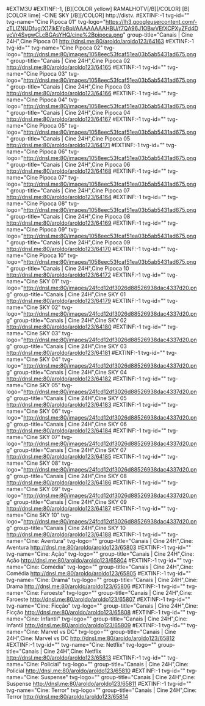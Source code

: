 
#EXTM3U #EXTINF:-1, [B][COLOR yellow] RAMALHOTV[/B][/COLOR] [B][COLOR lime] -CINE SKY [/B][/COLOR] http://distv.
#EXTINF:-1 tvg-id="" tvg-name="Cine Pipoca 01" tvg-logo="https://lh3.googleusercontent.com/-zTLIZNUDfug/X17IkEYpBpI/AAAAAAAAHBU/f7QA96J1OBwVEfXCPXyZFd4DycVr4SvgwCLcBGAsYHQ/cine%2Bpipoca.png" group-title="Canais | Cine 24H",Cine Pipoca 01
http://dnsl.me:80/aroldo/aroldo123/64163
#EXTINF:-1 tvg-id="" tvg-name="Cine Pipoca 02" tvg-logo="http://dnsl.me:80/images/1058eec53fcaf51ea03b5ab5431ad675.png" group-title="Canais | Cine 24H",Cine Pipoca 02
http://dnsl.me:80/aroldo/aroldo123/64165
#EXTINF:-1 tvg-id="" tvg-name="Cine Pipoca 03" tvg-logo="http://dnsl.me:80/images/1058eec53fcaf51ea03b5ab5431ad675.png" group-title="Canais | Cine 24H",Cine Pipoca 03
http://dnsl.me:80/aroldo/aroldo123/64166
#EXTINF:-1 tvg-id="" tvg-name="Cine Pipoca 04" tvg-logo="http://dnsl.me:80/images/1058eec53fcaf51ea03b5ab5431ad675.png" group-title="Canais | Cine 24H",Cine Pipoca 04
http://dnsl.me:80/aroldo/aroldo123/64167
#EXTINF:-1 tvg-id="" tvg-name="Cine Pipoca 05" tvg-logo="http://dnsl.me:80/images/1058eec53fcaf51ea03b5ab5431ad675.png" group-title="Canais | Cine 24H",Cine Pipoca 05
http://dnsl.me:80/aroldo/aroldo123/64171
#EXTINF:-1 tvg-id="" tvg-name="Cine Pipoca 06" tvg-logo="http://dnsl.me:80/images/1058eec53fcaf51ea03b5ab5431ad675.png" group-title="Canais | Cine 24H",Cine Pipoca 06
http://dnsl.me:80/aroldo/aroldo123/64168
#EXTINF:-1 tvg-id="" tvg-name="Cine Pipoca 07" tvg-logo="http://dnsl.me:80/images/1058eec53fcaf51ea03b5ab5431ad675.png" group-title="Canais | Cine 24H",Cine Pipoca 07
http://dnsl.me:80/aroldo/aroldo123/64164
#EXTINF:-1 tvg-id="" tvg-name="Cine Pipoca 08" tvg-logo="http://dnsl.me:80/images/1058eec53fcaf51ea03b5ab5431ad675.png" group-title="Canais | Cine 24H",Cine Pipoca 08
http://dnsl.me:80/aroldo/aroldo123/64169
#EXTINF:-1 tvg-id="" tvg-name="Cine Pipoca 09" tvg-logo="http://dnsl.me:80/images/1058eec53fcaf51ea03b5ab5431ad675.png" group-title="Canais | Cine 24H",Cine Pipoca 09
http://dnsl.me:80/aroldo/aroldo123/64170
#EXTINF:-1 tvg-id="" tvg-name="Cine Pipoca 10" tvg-logo="http://dnsl.me:80/images/1058eec53fcaf51ea03b5ab5431ad675.png" group-title="Canais | Cine 24H",Cine Pipoca 10
http://dnsl.me:80/aroldo/aroldo123/64172
#EXTINF:-1 tvg-id="" tvg-name="Cine SKY 01" tvg-logo="http://dnsl.me:80/images/24fcd12df3026d88526938dac4337d20.png" group-title="Canais | Cine 24H",Cine SKY 01
http://dnsl.me:80/aroldo/aroldo123/64179
#EXTINF:-1 tvg-id="" tvg-name="Cine SKY 02" tvg-logo="http://dnsl.me:80/images/24fcd12df3026d88526938dac4337d20.png" group-title="Canais | Cine 24H",Cine SKY 02
http://dnsl.me:80/aroldo/aroldo123/64180
#EXTINF:-1 tvg-id="" tvg-name="Cine SKY 03" tvg-logo="http://dnsl.me:80/images/24fcd12df3026d88526938dac4337d20.png" group-title="Canais | Cine 24H",Cine SKY 03
http://dnsl.me:80/aroldo/aroldo123/64181
#EXTINF:-1 tvg-id="" tvg-name="Cine SKY 04" tvg-logo="http://dnsl.me:80/images/24fcd12df3026d88526938dac4337d20.png" group-title="Canais | Cine 24H",Cine SKY 04
http://dnsl.me:80/aroldo/aroldo123/64182
#EXTINF:-1 tvg-id="" tvg-name="Cine SKY 05" tvg-logo="http://dnsl.me:80/images/24fcd12df3026d88526938dac4337d20.png" group-title="Canais | Cine 24H",Cine SKY 05
http://dnsl.me:80/aroldo/aroldo123/64183
#EXTINF:-1 tvg-id="" tvg-name="Cine SKY 06" tvg-logo="http://dnsl.me:80/images/24fcd12df3026d88526938dac4337d20.png" group-title="Canais | Cine 24H",Cine SKY 06
http://dnsl.me:80/aroldo/aroldo123/64184
#EXTINF:-1 tvg-id="" tvg-name="Cine SKY 07" tvg-logo="http://dnsl.me:80/images/24fcd12df3026d88526938dac4337d20.png" group-title="Canais | Cine 24H",Cine SKY 07
http://dnsl.me:80/aroldo/aroldo123/64185
#EXTINF:-1 tvg-id="" tvg-name="Cine SKY 08" tvg-logo="http://dnsl.me:80/images/24fcd12df3026d88526938dac4337d20.png" group-title="Canais | Cine 24H",Cine SKY 08
http://dnsl.me:80/aroldo/aroldo123/64186
#EXTINF:-1 tvg-id="" tvg-name="Cine SKY 09" tvg-logo="http://dnsl.me:80/images/24fcd12df3026d88526938dac4337d20.png" group-title="Canais | Cine 24H",Cine SKY 09
http://dnsl.me:80/aroldo/aroldo123/64187
#EXTINF:-1 tvg-id="" tvg-name="Cine SKY 10" tvg-logo="http://dnsl.me:80/images/24fcd12df3026d88526938dac4337d20.png" group-title="Canais | Cine 24H",Cine SKY 10
http://dnsl.me:80/aroldo/aroldo123/64188
#EXTINF:-1 tvg-id="" tvg-name="Cine: Aventura" tvg-logo="" group-title="Canais | Cine 24H",Cine: Aventura
http://dnsl.me:80/aroldo/aroldo123/65803
#EXTINF:-1 tvg-id="" tvg-name="Cine: Ação" tvg-logo="" group-title="Canais | Cine 24H",Cine: Ação
http://dnsl.me:80/aroldo/aroldo123/65804
#EXTINF:-1 tvg-id="" tvg-name="Cine: Comédia" tvg-logo="" group-title="Canais | Cine 24H",Cine: Comédia
http://dnsl.me:80/aroldo/aroldo123/65805
#EXTINF:-1 tvg-id="" tvg-name="Cine: Drama" tvg-logo="" group-title="Canais | Cine 24H",Cine: Drama
http://dnsl.me:80/aroldo/aroldo123/65806
#EXTINF:-1 tvg-id="" tvg-name="Cine: Faroeste" tvg-logo="" group-title="Canais | Cine 24H",Cine: Faroeste
http://dnsl.me:80/aroldo/aroldo123/65807
#EXTINF:-1 tvg-id="" tvg-name="Cine: Ficção" tvg-logo="" group-title="Canais | Cine 24H",Cine: Ficção
http://dnsl.me:80/aroldo/aroldo123/65808
#EXTINF:-1 tvg-id="" tvg-name="Cine: Infantil" tvg-logo="" group-title="Canais | Cine 24H",Cine: Infantil
http://dnsl.me:80/aroldo/aroldo123/65809
#EXTINF:-1 tvg-id="" tvg-name="Cine: Marvel vs DC" tvg-logo="" group-title="Canais | Cine 24H",Cine: Marvel vs DC
http://dnsl.me:80/aroldo/aroldo123/65812
#EXTINF:-1 tvg-id="" tvg-name="Cine: Netflix" tvg-logo="" group-title="Canais | Cine 24H",Cine: Netflix
http://dnsl.me:80/aroldo/aroldo123/65813
#EXTINF:-1 tvg-id="" tvg-name="Cine: Policial" tvg-logo="" group-title="Canais | Cine 24H",Cine: Policial
http://dnsl.me:80/aroldo/aroldo123/65810
#EXTINF:-1 tvg-id="" tvg-name="Cine: Suspense" tvg-logo="" group-title="Canais | Cine 24H",Cine: Suspense
http://dnsl.me:80/aroldo/aroldo123/65811
#EXTINF:-1 tvg-id="" tvg-name="Cine: Terror" tvg-logo="" group-title="Canais | Cine 24H",Cine: Terror
http://dnsl.me:80/aroldo/aroldo123/65814

